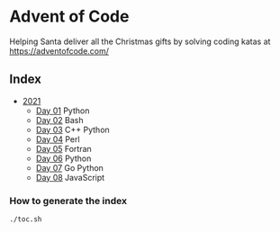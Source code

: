# Advent of Code

Helping Santa deliver all the Christmas gifts by solving coding katas at https://adventofcode.com/

## Index

- [2021](https://adventofcode.com/2021)
  + [Day 01](./2021/day_01)  Python 
  + [Day 02](./2021/day_02)  Bash 
  + [Day 03](./2021/day_03)  C++ Python 
  + [Day 04](./2021/day_04)  Perl 
  + [Day 05](./2021/day_05)  Fortran 
  + [Day 06](./2021/day_06)  Python 
  + [Day 07](./2021/day_07)  Go Python 
  + [Day 08](./2021/day_08)  JavaScript 

### How to generate the index

```bash
./toc.sh
```

